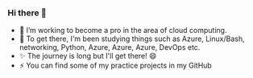 ### Hi there 👋

- 🔭 I’m working to become a pro in the area of cloud computing.
- 🌱 To get there, I'm been studying things such as Azure, Linux/Bash, networking, Python, Azure, Azure, Azure, DevOps etc.
- ✨ The journey is long but I'll get there! 😄
- ⚡ You can find some of my practice projects in my GitHub
